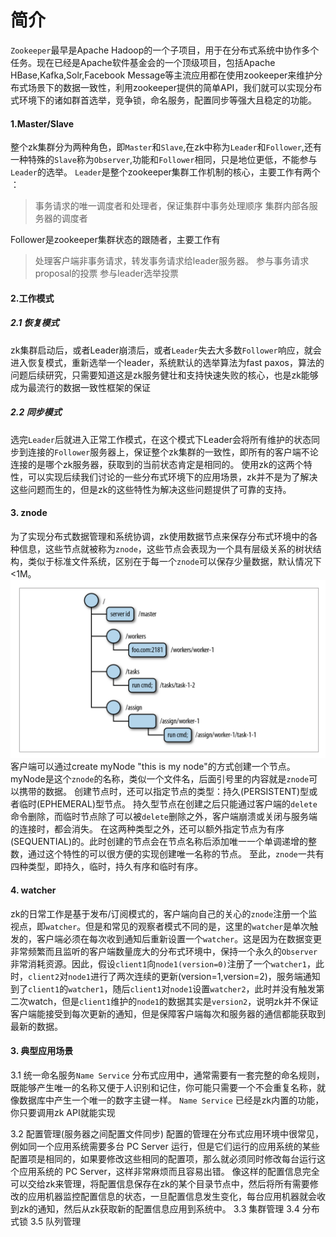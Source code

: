 # 简介

`Zookeeper`最早是Apache Hadoop的一个子项目，用于在分布式系统中协作多个任务。现在已经是Apache软件基金会的一个顶级项目，包括Apache HBase,Kafka,Solr,Facebook Message等主流应用都在使用zookeeper来维护分布式场景下的数据一致性，利用zookeeper提供的简单API，我们就可以实现分布式环境下的诸如群首选举，竞争锁，命名服务，配置同步等强大且稳定的功能。

#### 1.Master\/Slave

整个zk集群分为两种角色，即`Master`和`Slave`,在zk中称为`Leader`和`Follower`,还有一种特殊的`Slave`称为`Observer`,功能和`Follower`相同，只是地位更低，不能参与`Leader`的选举。
`Leader`是整个zookeeper集群工作机制的核心，主要工作有两个 ：

> 事务请求的唯一调度者和处理者，保证集群中事务处理顺序
> 集群内部各服务器的调度者

Follower是zookeeper集群状态的跟随者，主要工作有

> 处理客户端非事务请求，转发事务请求给leader服务器。
> 参与事务请求 proposal的投票
> 参与leader选举投票

#### 2.工作模式

##### 2.1 恢复模式

zk集群启动后，或者Leader崩溃后，或者`Leader`失去大多数`Follower`响应，就会进入恢复模式，重新选举一个leader，系统默认的选举算法为fast paxos，算法的问题后续研究，只需要知道这是zk服务健壮和支持快速失败的核心，也是zk能够成为最流行的数据一致性框架的保证

##### 2.2 同步模式

选完`Leader`后就进入正常工作模式，在这个模式下Leader会将所有维护的状态同步到连接的`Follower`服务器上，保证整个zk集群的一致性，即所有的客户端不论连接的是哪个zk服务器，获取到的当前状态肯定是相同的。
使用zk的这两个特性，可以实现后续我们讨论的一些分布式环境下的应用场景，zk并不是为了解决这些问题而生的，但是zk的这些特性为解决这些问题提供了可靠的支持。

#### 3. znode

为了实现分布式数据管理和系统协调，zk使用数据节点来保存分布式环境中的各种信息，这些节点就被称为`znode`，这些节点会表现为一个具有层级关系的树状结构，类似于标准文件系统，区别在于每一个`znode`可以保存少量数据，默认情况下&lt;1M。
![一个简单主从模式的数据结构示例](/assets/QQ20151014-1@2x.png)
客户端可以通过create myNode "this is my node"的方式创建一个节点。
myNode是这个`znode`的名称，类似一个文件名，后面引号里的内容就是`znode`可以携带的数据。
创建节点时，还可以指定节点的类型：持久\(PERSISTENT\)型或者临时\(EPHEMERAL\)型节点。
持久型节点在创建之后只能通过客户端的`delete`命令删除，而临时节点除了可以被`delete`删除之外，客户端崩溃或关闭与服务端的连接时，都会消失。
在这两种类型之外，还可以额外指定节点为有序(SEQUENTIAL)的。此时创建的节点会在节点名称后添加唯一一个单调递增的整数，通过这个特性的可以很方便的实现创建唯一名称的节点。
至此，`znode`一共有四种类型，即持久，临时，持久有序和临时有序。
#### 4. watcher
zk的日常工作是基于发布/订阅模式的，客户端向自己的关心的`znode`注册一个监视点，即`watcher`。但是和常见的观察者模式不同的是，这里的`watcher`是单次触发的，客户端必须在每次收到通知后重新设置一个`watcher`。这是因为在数据变更非常频繁而且监听的客户端数量庞大的分布式环境中，保持一个永久的`Observer`非常消耗资源。因此，假设`client1`向`node1(version=0)`注册了一个`watcher1`，此时，`client2`对`node1`进行了两次连续的更新(version=1,version=2)，服务端通知到了`client1`的`watcher1`，随后`client1`对`node1`设置`watcher2`，此时并没有触发第二次watch，但是`client1`维护的`node1`的数据其实是`version2`，说明zk并不保证客户端能接受到每次更新的通知，但是保障客户端每次和服务器的通信都能获取到最新的数据。
#### 3. 典型应用场景

3.1 统一命名服务`Name Service`
分布式应用中，通常需要有一套完整的命名规则，既能够产生唯一的名称又便于人识别和记住，你可能只需要一个不会重复名称，就像数据库中产生一个唯一的数字主键一样。
`Name Service` 已经是zk内置的功能，你只要调用zk API就能实现

3.2 配置管理\(服务器之间配置文件同步\)
配置的管理在分布式应用环境中很常见，例如同一个应用系统需要多台 PC Server 运行，但是它们运行的应用系统的某些配置项是相同的，如果要修改这些相同的配置项，那么就必须同时修改每台运行这个应用系统的 PC Server，这样非常麻烦而且容易出错。
像这样的配置信息完全可以交给zk来管理，将配置信息保存在zk的某个目录节点中，然后将所有需要修改的应用机器监控配置信息的状态，一旦配置信息发生变化，每台应用机器就会收到zk的通知，然后从zk获取新的配置信息应用到系统中。
3.3 集群管理
3.4 分布式锁
3.5 队列管理

